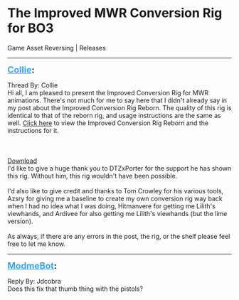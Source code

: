 # The Improved MWR Conversion Rig for BO3
Game Asset Reversing | Releases

---
<strong style="font-size: 1.4em;"><span style="text-decoration: underline;text-decoration-color: #34a7f9;"><span style="color:#34a7f9;">Collie</span></span>:</strong>

<p>Thread By: Collie<br />Hi all, I am pleased to present the Improved Conversion Rig for MWR animations. There&#39;s not much for me to say here that I didn&#39;t already say in my post about the Improved Conversion Rig Reborn. The quality of this rig is identical to that of the reborn rig, and usage instructions are the same as well. <a href="http://aviacreations.com/modme/index.php?view=topic&tid=1375">Click here</a> to view the Improved Conversion Rig Reborn and the instructions for it.<br /> <br /><br /> <br /><a href="https://drive.google.com/open?id=0B-UF20_AUjfTZ0tPUTQxNDJTeTQ">Download</a> <br />I&#39;d like to give a huge thank you to DTZxPorter for the support he has shown this rig. Without him, this rig wouldn&#39;t have been possible. <br /> <br />I&#39;d also like to give credit and thanks to Tom Crowley for his various tools, Azsry for giving me a baseline to create my own conversion rig way back when I had no idea what I was doing, Hitmanvere for getting me Lilith&#39;s viewhands, and Ardivee for also getting me Lilith&#39;s viewhands (but the lime version).<br /> <br />As always, if there are any errors in the post, the rig, or the shelf please feel free to let me know.</p>

---
<strong style="font-size: 1.4em;"><span style="text-decoration: underline;text-decoration-color: #34a7f9;"><span style="color:#34a7f9;">ModmeBot</span></span>:</strong>

<p>Reply By: Jdcobra<br />Does this fix that thumb thing with the pistols?</p>

